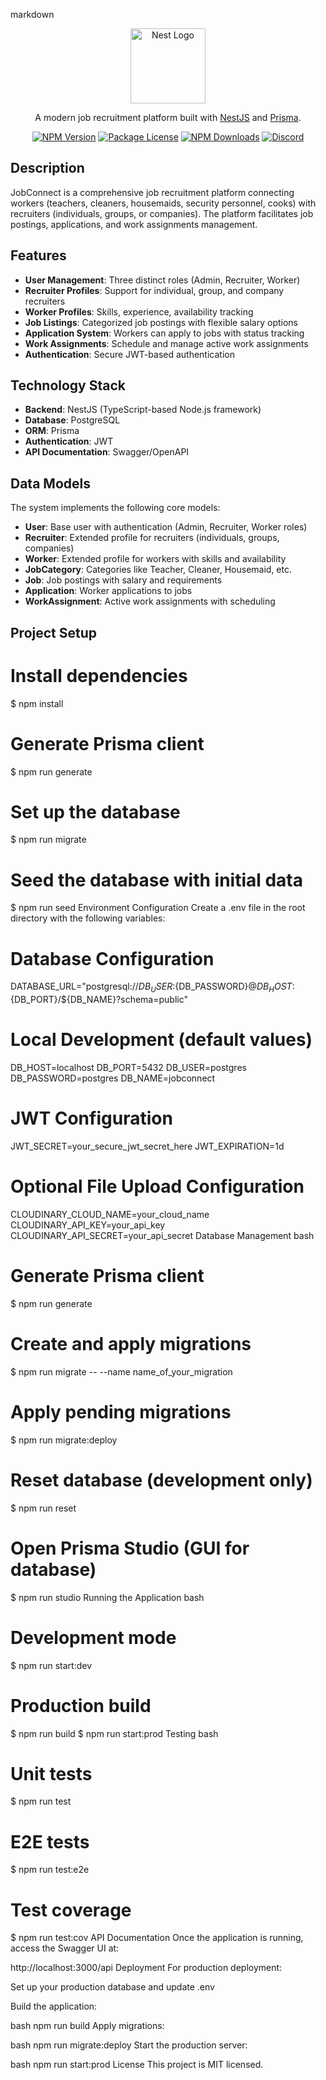 markdown
<p align="center">
  <a href="http://nestjs.com/" target="blank"><img src="https://nestjs.com/img/logo-small.svg" width="120" alt="Nest Logo" /></a>
</p>

<p align="center">
  A modern job recruitment platform built with <a href="http://nodejs.org" target="_blank">NestJS</a> and <a href="https://www.prisma.io/" target="_blank">Prisma</a>.
</p>

<p align="center">
  <a href="https://www.npmjs.com/~nestjscore" target="_blank"><img src="https://img.shields.io/npm/v/@nestjs/core.svg" alt="NPM Version" /></a>
  <a href="https://www.npmjs.com/~nestjscore" target="_blank"><img src="https://img.shields.io/npm/l/@nestjs/core.svg" alt="Package License" /></a>
  <a href="https://www.npmjs.com/~nestjscore" target="_blank"><img src="https://img.shields.io/npm/dm/@nestjs/common.svg" alt="NPM Downloads" /></a>
  <a href="https://discord.gg/G7Qnnhy" target="_blank"><img src="https://img.shields.io/badge/discord-online-brightgreen.svg" alt="Discord"/></a>
</p>

## Description

JobConnect is a comprehensive job recruitment platform connecting workers (teachers, cleaners, housemaids, security personnel, cooks) with recruiters (individuals, groups, or companies). The platform facilitates job postings, applications, and work assignments management.

## Features

- **User Management**: Three distinct roles (Admin, Recruiter, Worker)
- **Recruiter Profiles**: Support for individual, group, and company recruiters
- **Worker Profiles**: Skills, experience, availability tracking
- **Job Listings**: Categorized job postings with flexible salary options
- **Application System**: Workers can apply to jobs with status tracking
- **Work Assignments**: Schedule and manage active work assignments
- **Authentication**: Secure JWT-based authentication

## Technology Stack

- **Backend**: NestJS (TypeScript-based Node.js framework)
- **Database**: PostgreSQL
- **ORM**: Prisma
- **Authentication**: JWT
- **API Documentation**: Swagger/OpenAPI

## Data Models

The system implements the following core models:

- **User**: Base user with authentication (Admin, Recruiter, Worker roles)
- **Recruiter**: Extended profile for recruiters (individuals, groups, companies)
- **Worker**: Extended profile for workers with skills and availability
- **JobCategory**: Categories like Teacher, Cleaner, Housemaid, etc.
- **Job**: Job postings with salary and requirements
- **Application**: Worker applications to jobs
- **WorkAssignment**: Active work assignments with scheduling

## Project Setup


# Install dependencies
$ npm install

# Generate Prisma client
$ npm run generate

# Set up the database
$ npm run migrate

# Seed the database with initial data
$ npm run seed
Environment Configuration
Create a .env file in the root directory with the following variables:

# Database Configuration
DATABASE_URL="postgresql://${DB_USER}:${DB_PASSWORD}@${DB_HOST}:${DB_PORT}/${DB_NAME}?schema=public"

# Local Development (default values)
DB_HOST=localhost
DB_PORT=5432
DB_USER=postgres
DB_PASSWORD=postgres
DB_NAME=jobconnect

# JWT Configuration
JWT_SECRET=your_secure_jwt_secret_here
JWT_EXPIRATION=1d

# Optional File Upload Configuration
CLOUDINARY_CLOUD_NAME=your_cloud_name
CLOUDINARY_API_KEY=your_api_key
CLOUDINARY_API_SECRET=your_api_secret
Database Management
bash
# Generate Prisma client
$ npm run generate

# Create and apply migrations
$ npm run migrate -- --name name_of_your_migration

# Apply pending migrations
$ npm run migrate:deploy

# Reset database (development only)
$ npm run reset

# Open Prisma Studio (GUI for database)
$ npm run studio
Running the Application
bash
# Development mode
$ npm run start:dev

# Production build
$ npm run build
$ npm run start:prod
Testing
bash
# Unit tests
$ npm run test

# E2E tests
$ npm run test:e2e

# Test coverage
$ npm run test:cov
API Documentation
Once the application is running, access the Swagger UI at:

http://localhost:3000/api
Deployment
For production deployment:

Set up your production database and update .env

Build the application:

bash
npm run build
Apply migrations:

bash
npm run migrate:deploy
Start the production server:

bash
npm run start:prod
License
This project is MIT licensed.
